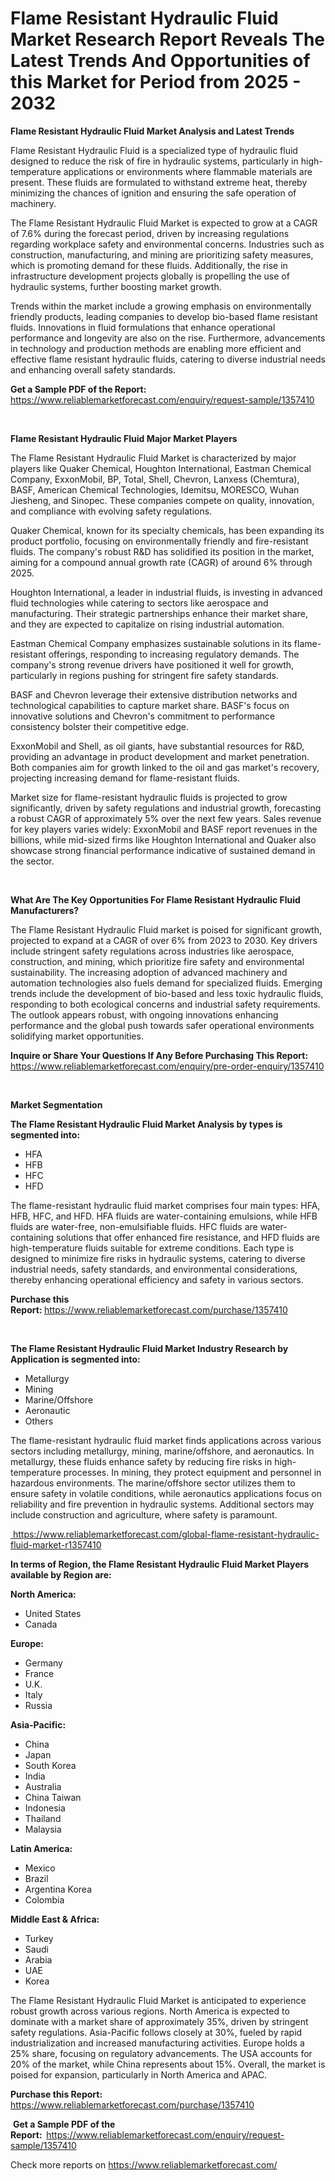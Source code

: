 <p><h1>Flame Resistant Hydraulic Fluid Market Research Report Reveals The Latest Trends And Opportunities of this Market for Period from 2025 - 2032</h1></p><p><strong>Flame Resistant Hydraulic Fluid Market Analysis and Latest Trends</strong></p>
<p><p>Flame Resistant Hydraulic Fluid is a specialized type of hydraulic fluid designed to reduce the risk of fire in hydraulic systems, particularly in high-temperature applications or environments where flammable materials are present. These fluids are formulated to withstand extreme heat, thereby minimizing the chances of ignition and ensuring the safe operation of machinery.</p><p>The Flame Resistant Hydraulic Fluid Market is expected to grow at a CAGR of 7.6% during the forecast period, driven by increasing regulations regarding workplace safety and environmental concerns. Industries such as construction, manufacturing, and mining are prioritizing safety measures, which is promoting demand for these fluids. Additionally, the rise in infrastructure development projects globally is propelling the use of hydraulic systems, further boosting market growth.</p><p>Trends within the market include a growing emphasis on environmentally friendly products, leading companies to develop bio-based flame resistant fluids. Innovations in fluid formulations that enhance operational performance and longevity are also on the rise. Furthermore, advancements in technology and production methods are enabling more efficient and effective flame resistant hydraulic fluids, catering to diverse industrial needs and enhancing overall safety standards.</p></p>
<p><strong>Get a Sample PDF of the Report:&nbsp;</strong> <a href="https://www.reliablemarketforecast.com/enquiry/request-sample/1357410?utm_campaign=2384&utm_medium=2&utm_source=Github&utm_content=ia&utm_term=02042025&utm_id=flame-resistant-hydraulic-fluid">https://www.reliablemarketforecast.com/enquiry/request-sample/1357410</a></p>
<p>&nbsp;</p>
<p><strong>Flame Resistant Hydraulic Fluid Major Market Players</strong></p>
<p><p>The Flame Resistant Hydraulic Fluid Market is characterized by major players like Quaker Chemical, Houghton International, Eastman Chemical Company, ExxonMobil, BP, Total, Shell, Chevron, Lanxess (Chemtura), BASF, American Chemical Technologies, Idemitsu, MORESCO, Wuhan Jiesheng, and Sinopec. These companies compete on quality, innovation, and compliance with evolving safety regulations.</p><p>Quaker Chemical, known for its specialty chemicals, has been expanding its product portfolio, focusing on environmentally friendly and fire-resistant fluids. The company's robust R&D has solidified its position in the market, aiming for a compound annual growth rate (CAGR) of around 6% through 2025.</p><p>Houghton International, a leader in industrial fluids, is investing in advanced fluid technologies while catering to sectors like aerospace and manufacturing. Their strategic partnerships enhance their market share, and they are expected to capitalize on rising industrial automation.</p><p>Eastman Chemical Company emphasizes sustainable solutions in its flame-resistant offerings, responding to increasing regulatory demands. The company's strong revenue drivers have positioned it well for growth, particularly in regions pushing for stringent fire safety standards.</p><p>BASF and Chevron leverage their extensive distribution networks and technological capabilities to capture market share. BASF's focus on innovative solutions and Chevron's commitment to performance consistency bolster their competitive edge.</p><p>ExxonMobil and Shell, as oil giants, have substantial resources for R&D, providing an advantage in product development and market penetration. Both companies aim for growth linked to the oil and gas market's recovery, projecting increasing demand for flame-resistant fluids.</p><p>Market size for flame-resistant hydraulic fluids is projected to grow significantly, driven by safety regulations and industrial growth, forecasting a robust CAGR of approximately 5% over the next few years. Sales revenue for key players varies widely: ExxonMobil and BASF report revenues in the billions, while mid-sized firms like Houghton International and Quaker also showcase strong financial performance indicative of sustained demand in the sector.</p></p>
<p>&nbsp;</p>
<p><strong>What Are The Key Opportunities For Flame Resistant Hydraulic Fluid Manufacturers?</strong></p>
<p><p>The Flame Resistant Hydraulic Fluid market is poised for significant growth, projected to expand at a CAGR of over 6% from 2023 to 2030. Key drivers include stringent safety regulations across industries like aerospace, construction, and mining, which prioritize fire safety and environmental sustainability. The increasing adoption of advanced machinery and automation technologies also fuels demand for specialized fluids. Emerging trends include the development of bio-based and less toxic hydraulic fluids, responding to both ecological concerns and industrial safety requirements. The outlook appears robust, with ongoing innovations enhancing performance and the global push towards safer operational environments solidifying market opportunities.</p></p>
<p><strong>Inquire or Share Your Questions If Any Before Purchasing This Report:</strong> <a href="https://www.reliablemarketforecast.com/enquiry/pre-order-enquiry/1357410?utm_campaign=2384&utm_medium=2&utm_source=Github&utm_content=ia&utm_term=02042025&utm_id=flame-resistant-hydraulic-fluid">https://www.reliablemarketforecast.com/enquiry/pre-order-enquiry/1357410</a></p>
<p>&nbsp;</p>
<p><strong>Market Segmentation</strong></p>
<p><strong>The Flame Resistant Hydraulic Fluid Market Analysis by types is segmented into:</strong></p>
<p><ul><li>HFA</li><li>HFB</li><li>HFC</li><li>HFD</li></ul></p>
<p><p>The flame-resistant hydraulic fluid market comprises four main types: HFA, HFB, HFC, and HFD. HFA fluids are water-containing emulsions, while HFB fluids are water-free, non-emulsifiable fluids. HFC fluids are water-containing solutions that offer enhanced fire resistance, and HFD fluids are high-temperature fluids suitable for extreme conditions. Each type is designed to minimize fire risks in hydraulic systems, catering to diverse industrial needs, safety standards, and environmental considerations, thereby enhancing operational efficiency and safety in various sectors.</p></p>
<p><strong>Purchase this Report:&nbsp;</strong><a href="https://www.reliablemarketforecast.com/purchase/1357410?utm_campaign=2384&utm_medium=2&utm_source=Github&utm_content=ia&utm_term=02042025&utm_id=flame-resistant-hydraulic-fluid">https://www.reliablemarketforecast.com/purchase/1357410</a></p>
<p>&nbsp;</p>
<p><strong>The Flame Resistant Hydraulic Fluid Market Industry Research by Application is segmented into:</strong></p>
<p><ul><li>Metallurgy</li><li>Mining</li><li>Marine/Offshore</li><li>Aeronautic</li><li>Others</li></ul></p>
<p><p>The flame-resistant hydraulic fluid market finds applications across various sectors including metallurgy, mining, marine/offshore, and aeronautics. In metallurgy, these fluids enhance safety by reducing fire risks in high-temperature processes. In mining, they protect equipment and personnel in hazardous environments. The marine/offshore sector utilizes them to ensure safety in volatile conditions, while aeronautics applications focus on reliability and fire prevention in hydraulic systems. Additional sectors may include construction and agriculture, where safety is paramount.</p></p>
<p><a href="https://www.reliablemarketforecast.com/global-flame-resistant-hydraulic-fluid-market-r1357410?utm_campaign=2384&utm_medium=2&utm_source=Github&utm_content=ia&utm_term=02042025&utm_id=flame-resistant-hydraulic-fluid">&nbsp;https://www.reliablemarketforecast.com/global-flame-resistant-hydraulic-fluid-market-r1357410</a></p>
<p><strong>In terms of Region, the Flame Resistant Hydraulic Fluid Market Players available by Region are:</strong></p>
<p>
    <p> <strong> North America: </strong>
        <ul>
            <li>United States</li>
            <li>Canada</li>
        </ul>
        </p> 
    <p> <strong> Europe: </strong>
        <ul>
            <li>Germany</li>
            <li>France</li>
            <li>U.K.</li>
            <li>Italy</li>
            <li>Russia</li>
        </ul>
        </p> 
    <p> <strong> Asia-Pacific: </strong>
        <ul>
            <li>China</li>
            <li>Japan</li>
            <li>South Korea</li>
            <li>India</li>
            <li>Australia</li>
            <li>China Taiwan</li>
            <li>Indonesia</li>
            <li>Thailand</li>
            <li>Malaysia</li>
        </ul>
        </p> 
    <p> <strong> Latin America: </strong>
        <ul>
            <li>Mexico</li>
            <li>Brazil</li>
            <li>Argentina Korea</li>
            <li>Colombia</li>
        </ul>
        </p> 
    <p> <strong> Middle East & Africa: </strong>
        <ul>
            <li>Turkey</li>
            <li>Saudi</li>
            <li>Arabia</li>
            <li>UAE</li>
            <li>Korea</li>
        </ul>
    </p>
    </p>
<p><p>The Flame Resistant Hydraulic Fluid Market is anticipated to experience robust growth across various regions. North America is expected to dominate with a market share of approximately 35%, driven by stringent safety regulations. Asia-Pacific follows closely at 30%, fueled by rapid industrialization and increased manufacturing activities. Europe holds a 25% share, focusing on regulatory advancements. The USA accounts for 20% of the market, while China represents about 15%. Overall, the market is poised for expansion, particularly in North America and APAC.</p></p>
<p><strong>Purchase this Report: </strong><a href="https://www.reliablemarketforecast.com/purchase/1357410?utm_campaign=2384&utm_medium=2&utm_source=Github&utm_content=ia&utm_term=02042025&utm_id=flame-resistant-hydraulic-fluid">https://www.reliablemarketforecast.com/purchase/1357410</a></p>
<p>&nbsp;<strong>Get a Sample PDF of the Report:&nbsp;&nbsp;</strong><a href="https://www.reliablemarketforecast.com/enquiry/request-sample/1357410?utm_campaign=2384&utm_medium=2&utm_source=Github&utm_content=ia&utm_term=02042025&utm_id=flame-resistant-hydraulic-fluid">https://www.reliablemarketforecast.com/enquiry/request-sample/1357410</a></p>
<p><strong></strong></p>
<p>Check more reports on <a href="https://www.reliablemarketforecast.com/?utm_campaign=2384&utm_medium=2&utm_source=Github&utm_content=ia&utm_term=02042025&utm_id=flame-resistant-hydraulic-fluid">https://www.reliablemarketforecast.com/</a></p>